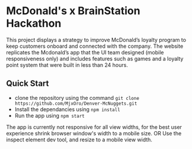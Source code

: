 # McDonald's x BrainStation Hackathon
This project displays a strategy to improve McDonald’s loyalty program to keep customers onboard and connected with the company. The website replicates the Mcdonald’s app that the UI team designed (mobile responsiveness only) and includes features such as games and a loyalty point system that were built in less than 24 hours.
## Quick Start
- clone the repository using the command `git clone https://github.com/MjxOro/Denver-McNuggets.git`
- Install the dependancies using `npm install`
- Run the app using `npm start`

The app is currently not responsive for all view widths, for the best user experience shrink browser window's width to a mobile size.
OR
Use the inspect element dev tool, and resize to a mobile view width.
